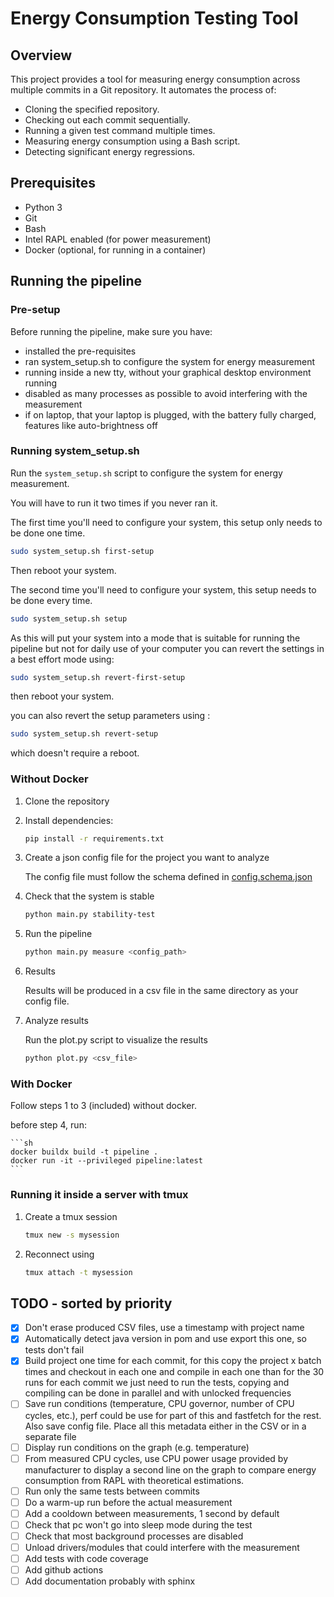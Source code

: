 # Energy Consumption Testing Tool

## Overview

This project provides a tool for measuring energy consumption across multiple commits in a Git repository. It automates the process of:

- Cloning the specified repository.
- Checking out each commit sequentially.
- Running a given test command multiple times.
- Measuring energy consumption using a Bash script.
- Detecting significant energy regressions.

## Prerequisites

- Python 3
- Git
- Bash
- Intel RAPL enabled (for power measurement)
- Docker (optional, for running in a container)

## Running the pipeline

### Pre-setup

Before running the pipeline, make sure you have:

- installed the pre-requisites
- ran system_setup.sh to configure the system for energy measurement
- running inside a new tty, without your graphical desktop environment running
- disabled as many processes as possible to avoid interfering with the measurement
- if on laptop, that your laptop is plugged, with the battery fully charged, features like auto-brightness off

### Running system_setup.sh

Run the `system_setup.sh` script to configure the system for energy measurement.

You will have to run it two times if you never ran it.

The first time you'll need to configure your system, this setup only needs to be done one time.

```sh
sudo system_setup.sh first-setup
```

Then reboot your system.

The second time you'll need to configure your system, this setup needs to be done every time.

```sh
sudo system_setup.sh setup
```

As this will put your system into a mode that is suitable for running the pipeline but not for daily use of your computer you can revert the settings in a best effort mode using:

```sh
sudo system_setup.sh revert-first-setup
```

then reboot your system.

you can also revert the setup parameters using :

```sh
sudo system_setup.sh revert-setup
```

which doesn't require a reboot.

### Without Docker

1. Clone the repository

2. Install dependencies:

    ```sh
    pip install -r requirements.txt
    ```

3. Create a json config file for the project you want to analyze

    The config file must follow the schema defined in [config.schema.json](config.schema.json)

4. Check that the system is stable

    ```sh
    python main.py stability-test
    ```

5. Run the pipeline

    ```sh
    python main.py measure <config_path>
    ```

6. Results

    Results will be produced in a csv file in the same directory as your config file.

7. Analyze results

    Run the plot.py script to visualize the results

    ```sh
    python plot.py <csv_file>
    ```

### With Docker

Follow steps 1 to 3 (included) without docker.

before step 4, run:

    ```sh
    docker buildx build -t pipeline .
    docker run -it --privileged pipeline:latest
    ```

### Running it inside a server with tmux

1. Create a tmux session
    ```sh
    tmux new -s mysession
    ```

2. Reconnect using
    ```sh
    tmux attach -t mysession
    ```

## TODO - sorted by priority

- [x] Don't erase produced CSV files, use a timestamp with project name
- [x] Automatically detect java version in pom and use export this one, so tests don't fail
- [x] Build project one time for each commit, for this copy the project x batch times and checkout in each one and compile in each one than for the 30 runs for each commit we just need to run the tests, copying and compiling can be done in parallel and with unlocked frequencies
- [ ] Save run conditions (temperature, CPU governor, number of CPU cycles, etc.), perf could be use for part of this and fastfetch for the rest. Also save config file. Place all this metadata either in the CSV or in a separate file
- [ ] Display run conditions on the graph (e.g. temperature)
- [ ] From measured CPU cycles, use CPU power usage provided by manufacturer to display a second line on the graph to compare energy consumption from RAPL with theoretical estimations.
- [ ] Run only the same tests between commits
- [ ] Do a warm-up run before the actual measurement
- [ ] Add a cooldown between measurements, 1 second by default
- [ ] Check that pc won't go into sleep mode during the test
- [ ] Check that most background processes are disabled
- [ ] Unload drivers/modules that could interfere with the measurement
- [ ] Add tests with code coverage
- [ ] Add github actions
- [ ] Add documentation probably with sphinx